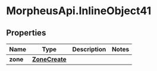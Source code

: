 # MorpheusApi.InlineObject41

## Properties

Name | Type | Description | Notes
------------ | ------------- | ------------- | -------------
**zone** | [**ZoneCreate**](ZoneCreate.md) |  | 


